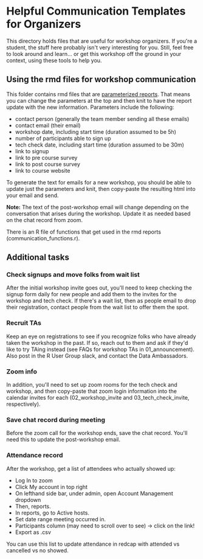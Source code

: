 # Helpful Communication Templates for Organizers

This directory holds files that are useful for workshop organizers.  If you're a student, the stuff here probably isn't very interesting for you.  Still, feel free to look around and learn... or get this workshop off the ground in your context, using these tools to help you.

## Using the rmd files for workshop communication

This folder contains rmd files that are [parameterized reports](https://bookdown.org/yihui/rmarkdown/parameterized-reports.html). That means you can change the parameters at the top and then knit to have the report update with the new information. Parameters include the following:

- contact person (generally the team member sending all these emails)
- contact email (their email)
- workshop date, including start time (duration assumed to be 5h)
- number of participants able to sign up
- tech check date, including start time (duration assumed to be 30m)
- link to signup
- link to pre course survey
- link to post course survey
- link to course website


To generate the text for emails for a new workshop, you should be able to update just the parameters and knit, then copy-paste the resulting html into your email and send. 

**Note:** The text of the post-workshop email will change depending on the conversation that arises during the workshop. Update it as needed based on the chat record from zoom.

There is an R file of functions that get used in the rmd reports (communication_functions.r). 

## Additional tasks

### Check signups and move folks from wait list

After the initial workshop invite goes out, you'll need to keep checking the signup form daily for new people and add them to the invites for the workshop and tech check. If there's a wait list, then as people email to drop their registration, contact people from the wait list to offer them the spot. 

### Recruit TAs

Keep an eye on registrations to see if you recognize folks who have already taken the workshop in the past. If so, reach out to them and ask if they'd like to try TAing instead (see FAQs for workshop TAs in 01_announcement). Also post in the R User Group slack, and contact the Data Ambassadors. 

### Zoom info

In addition, you'll need to set up zoom rooms for the tech check and workshop, and then copy-paste that zoom login information into the calendar invites for each (02_workshop_invite and 03_tech_check_invite, respectively).

### Save chat record during meeting

Before the zoom call for the workshop ends, save the chat record. You'll need this to update the post-workshop email. 

### Attendance record

After the workshop, get a list of attendees who actually showed up:

* Log In to zoom
* Click My account in top right
* On lefthand side bar,  under admin, open Account Management dropdown
* Then, reports. 
* In reports, go to Active hosts. 
* Set date range meeting occurred in. 
* Participants column (may need to scroll over to see) -> click on the link! 
* Export as .csv

You can use this list to update attendance in redcap with attended vs cancelled vs no showed. 
